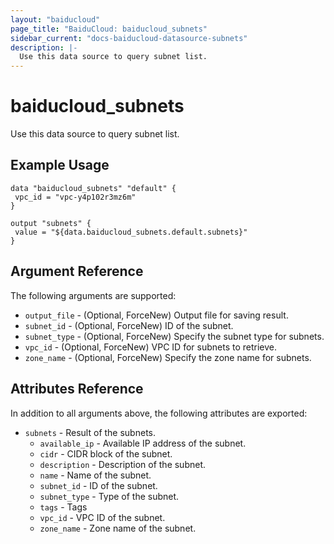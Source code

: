 ```yaml
---
layout: "baiducloud"
page_title: "BaiduCloud: baiducloud_subnets"
sidebar_current: "docs-baiducloud-datasource-subnets"
description: |-
  Use this data source to query subnet list.
---
```


# baiducloud_subnets

Use this data source to query subnet list.

## Example Usage

```hcl
data "baiducloud_subnets" "default" {
 vpc_id = "vpc-y4p102r3mz6m"
}

output "subnets" {
 value = "${data.baiducloud_subnets.default.subnets}"
}
```

## Argument Reference

The following arguments are supported:

* `output_file` - (Optional, ForceNew) Output file for saving result.
* `subnet_id` - (Optional, ForceNew) ID of the subnet.
* `subnet_type` - (Optional, ForceNew) Specify the subnet type for subnets.
* `vpc_id` - (Optional, ForceNew) VPC ID for subnets to retrieve.
* `zone_name` - (Optional, ForceNew) Specify the zone name for subnets.

## Attributes Reference

In addition to all arguments above, the following attributes are exported:

* `subnets` - Result of the subnets.
  * `available_ip` - Available IP address of the subnet.
  * `cidr` - CIDR block of the subnet.
  * `description` - Description of the subnet.
  * `name` - Name of the subnet.
  * `subnet_id` - ID of the subnet.
  * `subnet_type` - Type of the subnet.
  * `tags` - Tags
  * `vpc_id` - VPC ID of the subnet.
  * `zone_name` - Zone name of the subnet.


